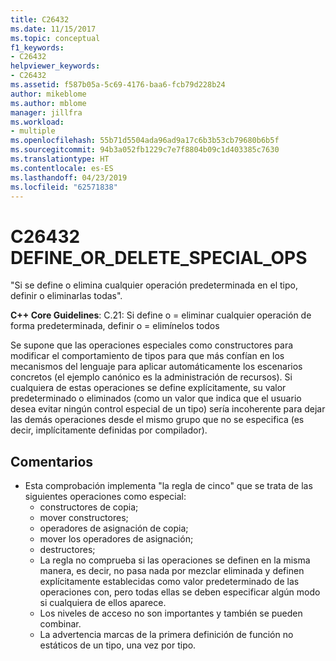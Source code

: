 ```yaml
---
title: C26432
ms.date: 11/15/2017
ms.topic: conceptual
f1_keywords:
- C26432
helpviewer_keywords:
- C26432
ms.assetid: f587b05a-5c69-4176-baa6-fcb79d228b24
author: mikeblome
ms.author: mblome
manager: jillfra
ms.workload:
- multiple
ms.openlocfilehash: 55b71d5504ada96ad9a17c6b3b53cb79680b6b5f
ms.sourcegitcommit: 94b3a052fb1229c7e7f8804b09c1d403385c7630
ms.translationtype: HT
ms.contentlocale: es-ES
ms.lasthandoff: 04/23/2019
ms.locfileid: "62571838"
---
```

# <a name="c26432-defineordeletespecialops"></a>C26432 DEFINE_OR_DELETE_SPECIAL_OPS
"Si se define o elimina cualquier operación predeterminada en el tipo, definir o eliminarlas todas".

**C++ Core Guidelines**: C.21: Si define o = eliminar cualquier operación de forma predeterminada, definir o = elimínelos todos

Se supone que las operaciones especiales como constructores para modificar el comportamiento de tipos para que más confían en los mecanismos del lenguaje para aplicar automáticamente los escenarios concretos (el ejemplo canónico es la administración de recursos). Si cualquiera de estas operaciones se define explícitamente, su valor predeterminado o eliminados (como un valor que indica que el usuario desea evitar ningún control especial de un tipo) sería incoherente para dejar las demás operaciones desde el mismo grupo que no se especifica (es decir, implícitamente definidas por compilador).

## <a name="remarks"></a>Comentarios
- Esta comprobación implementa "la regla de cinco" que se trata de las siguientes operaciones como especial:
  - constructores de copia;
  - mover constructores;
  - operadores de asignación de copia;
  - mover los operadores de asignación;
  - destructores;
  - La regla no comprueba si las operaciones se definen en la misma manera, es decir, no pasa nada por mezclar eliminada y definen explícitamente establecidas como valor predeterminado de las operaciones con, pero todas ellas se deben especificar algún modo si cualquiera de ellos aparece.
  - Los niveles de acceso no son importantes y también se pueden combinar.
  - La advertencia marcas de la primera definición de función no estáticos de un tipo, una vez por tipo.
